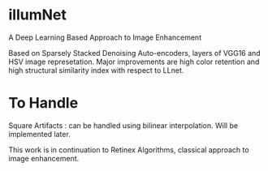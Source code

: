 # illumNet
A Deep Learning Based Approach to Image Enhancement

Based on Sparsely Stacked Denoising Auto-encoders, layers of VGG16 and HSV image represetation. Major improvements are high color retention and high structural similarity index with respect to LLnet. 

# To Handle
Square Artifacts : can be handled using bilinear interpolation. Will be implemented later.

This work is in continuation to Retinex Algorithms, classical approach to image enhancement.
